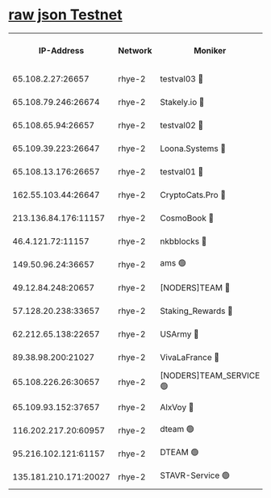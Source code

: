 
[raw json Testnet](https://rpc-check.quickt.stavr.tech/quickt/rpc-quickt-result.json)
=


<table><tr><th>IP-Address</th><th>Network</th><th>Moniker</th><th>Latest Block Height</th><th>Earliest Block Height</th><th>Catching Up</th><th>Tx Index</th><th>Voting Power</th><th>Scan Time</th></tr><tr><td>65.108.2.27:26657</td><td>rhye-2</td><td>testval03 🔴</td><td>723913</td><td>1</td><td>False</td><td>on</td><td>11002050</td><td>2024-02-09T04:25:44.527329262UTC</td></tr><tr><td>65.108.79.246:26674</td><td>rhye-2</td><td>Stakely.io 🔴</td><td>723914</td><td>1</td><td>False</td><td>on</td><td>10010</td><td>2024-02-09T04:25:49.007936779UTC</td></tr><tr><td>65.108.65.94:26657</td><td>rhye-2</td><td>testval02 🔴</td><td>723915</td><td>1</td><td>False</td><td>on</td><td>11002050</td><td>2024-02-09T04:25:51.796174176UTC</td></tr><tr><td>65.109.39.223:26647</td><td>rhye-2</td><td>Loona.Systems 🔴</td><td>723915</td><td>1</td><td>False</td><td>off</td><td>86949</td><td>2024-02-09T04:25:54.779417000UTC</td></tr><tr><td>65.108.13.176:26657</td><td>rhye-2</td><td>testval01 🔴</td><td>723915</td><td>1</td><td>False</td><td>on</td><td>13082010</td><td>2024-02-09T04:25:55.518851570UTC</td></tr><tr><td>162.55.103.44:26647</td><td>rhye-2</td><td>CryptoCats.Pro 🔴</td><td>723921</td><td>1</td><td>False</td><td>off</td><td>9999</td><td>2024-02-09T04:26:28.086538208UTC</td></tr><tr><td>213.136.84.176:11157</td><td>rhye-2</td><td>CosmoBook 🔴</td><td>723920</td><td>65301</td><td>False</td><td>off</td><td>1528057</td><td>2024-02-09T04:26:21.674682447UTC</td></tr><tr><td>46.4.121.72:11157</td><td>rhye-2</td><td>nkbblocks 🔴</td><td>723912</td><td>70101</td><td>False</td><td>off</td><td>81491</td><td>2024-02-09T04:25:36.274644222UTC</td></tr><tr><td>149.50.96.24:36657</td><td>rhye-2</td><td>ams 🟢</td><td>723918</td><td>133501</td><td>False</td><td>on</td><td>0</td><td>2024-02-09T04:26:11.091894948UTC</td></tr><tr><td>49.12.84.248:20657</td><td>rhye-2</td><td>[NODERS]TEAM 🔴</td><td>723918</td><td>146001</td><td>False</td><td>on</td><td>59690</td><td>2024-02-09T04:26:08.583398808UTC</td></tr><tr><td>57.128.20.238:33657</td><td>rhye-2</td><td>Staking_Rewards 🔴</td><td>723915</td><td>149101</td><td>False</td><td>on</td><td>9900</td><td>2024-02-09T04:25:54.411110501UTC</td></tr><tr><td>62.212.65.138:22657</td><td>rhye-2</td><td>USArmy 🔴</td><td>563100</td><td>198001</td><td>False</td><td>on</td><td>59069</td><td>2024-02-09T04:25:43.781070965UTC</td></tr><tr><td>89.38.98.200:21027</td><td>rhye-2</td><td>VivaLaFrance 🔴</td><td>723912</td><td>220501</td><td>False</td><td>off</td><td>10000</td><td>2024-02-09T04:25:38.863316586UTC</td></tr><tr><td>65.108.226.26:30657</td><td>rhye-2</td><td>[NODERS]TEAM_SERVICE 🟢</td><td>723915</td><td>241501</td><td>False</td><td>on</td><td>0</td><td>2024-02-09T04:25:55.155041138UTC</td></tr><tr><td>65.109.93.152:37657</td><td>rhye-2</td><td>AlxVoy 🔴</td><td>723913</td><td>315173</td><td>False</td><td>on</td><td>143351</td><td>2024-02-09T04:25:41.339384737UTC</td></tr><tr><td>116.202.217.20:60957</td><td>rhye-2</td><td>dteam 🟢</td><td>723915</td><td>421794</td><td>False</td><td>on</td><td>0</td><td>2024-02-09T04:25:52.087148511UTC</td></tr><tr><td>95.216.102.121:61157</td><td>rhye-2</td><td>DTEAM 🟢</td><td>719185</td><td>718201</td><td>False</td><td>on</td><td>0</td><td>2024-02-09T04:25:49.383985030UTC</td></tr><tr><td>135.181.210.171:20027</td><td>rhye-2</td><td>STAVR-Service 🟢</td><td>723917</td><td>720001</td><td>False</td><td>on</td><td>0</td><td>2024-02-09T04:26:06.109914737UTC</td></tr></table>
